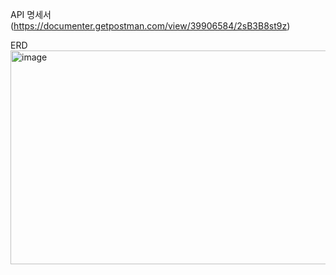 API 명세서(https://documenter.getpostman.com/view/39906584/2sB3B8st9z)



ERD
<img width="1218" height="342" alt="image" src="https://github.com/user-attachments/assets/3f0d95f8-9fff-4812-aed5-3af00682f52a" />



